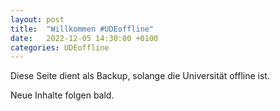 ```yaml
---
layout: post
title:  "Willkommen #UDEoffline"
date:   2022-12-05 14:30:00 +0100
categories: UDEoffline
---
```


Diese Seite dient als Backup, solange die Universität offline ist.

Neue Inhalte folgen bald.
